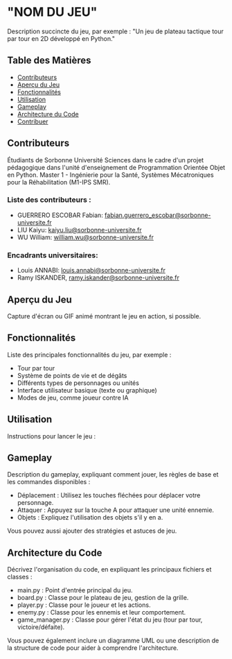 # "NOM DU JEU"

Description succincte du jeu, par exemple : "Un jeu de plateau tactique tour par tour en 2D développé en Python."

## Table des Matières
- [Contributeurs](#contributeurs)
- [Aperçu du Jeu](#aperçu-du-jeu)
- [Fonctionnalités](#fonctionnalités)
- [Utilisation](#utilisation)
- [Gameplay](#gameplay)
- [Architecture du Code](#architecture-du-code)
- [Contribuer](#contribuer)

## Contributeurs
Étudiants de Sorbonne Université Sciences dans le cadre d'un projet pédagogique dans l'unité d'enseignement de Programmation Orientée Objet en Python.
Master 1 - Ingénierie pour la Santé, Systèmes Mécatroniques pour la Réhabilitation (M1-IPS SMR).

### Liste des contributeurs : 
- GUERRERO ESCOBAR Fabian: fabian.guerrero_escobar@sorbonne-universite.fr
- LIU Kaiyu: kaiyu.liu@sorbonne-universite.fr
- WU William: william.wu@sorbonne-universite.fr

### Encadrants universitaires: 
- Louis ANNABI: louis.annabi@sorbonne-universite.fr
- Ramy ISKANDER, ramy.iskander@sorbonne-universite.fr

## Aperçu du Jeu
Capture d'écran ou GIF animé montrant le jeu en action, si possible.

## Fonctionnalités
Liste des principales fonctionnalités du jeu, par exemple :
- Tour par tour
- Système de points de vie et de dégâts
- Différents types de personnages ou unités
- Interface utilisateur basique (texte ou graphique)
- Modes de jeu, comme joueur contre IA

## Utilisation
Instructions pour lancer le jeu :

## Gameplay
Description du gameplay, expliquant comment jouer, les règles de base et les commandes disponibles :

- Déplacement : Utilisez les touches fléchées pour déplacer votre personnage.
- Attaquer : Appuyez sur la touche A pour attaquer une unité ennemie.
- Objets : Expliquez l'utilisation des objets s'il y en a.

Vous pouvez aussi ajouter des stratégies et astuces de jeu.

## Architecture du Code
Décrivez l'organisation du code, en expliquant les principaux fichiers et classes :

- main.py : Point d'entrée principal du jeu.
- board.py : Classe pour le plateau de jeu, gestion de la grille.
- player.py : Classe pour le joueur et les actions.
- enemy.py : Classe pour les ennemis et leur comportement.
- game_manager.py : Classe pour gérer l'état du jeu (tour par tour, victoire/défaite).

Vous pouvez également inclure un diagramme UML ou une description de la structure de code pour aider à comprendre l'architecture.
